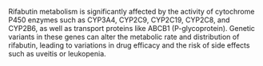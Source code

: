 Rifabutin metabolism is significantly affected by the activity of cytochrome P450 enzymes such as CYP3A4, CYP2C9, CYP2C19, CYP2C8, and CYP2B6, as well as transport proteins like ABCB1 (P-glycoprotein). Genetic variants in these genes can alter the metabolic rate and distribution of rifabutin, leading to variations in drug efficacy and the risk of side effects such as uveitis or leukopenia.